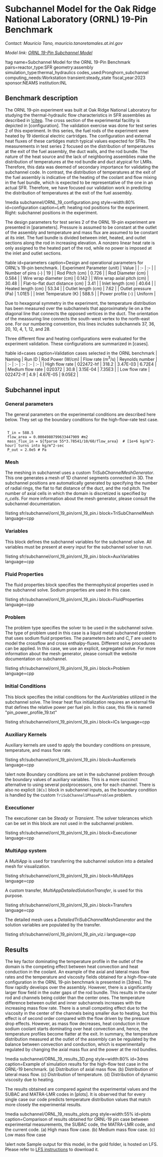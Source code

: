 # Subchannel Model for the Oak Ridge National Laboratory (ORNL) 19-Pin Benchmark

*Contact: Mauricio Tano, mauricio.tanoretamales.at.inl.gov*

*Model link: [ORNL 19-Pin Subchannel Model](https://github.com/idaholab/virtual_test_bed/tree/devel/sfr/subchannel/ornl_19_pin)*

!tag name=Subchannel Model for the ORNL 19-Pin Benchmark pairs=reactor_type:SFR
                       geometry:assembly
                       simulation_type:thermal_hydraulics
                       codes_used:Pronghorn_subchannel
                       computing_needs:Workstation
                       transient:steady_state
                       fiscal_year:2023
                       sponsor:NEAMS
                       institution:INL

## Benchmark description

The ORNL 19-pin experiment was built at Oak Ridge National Laboratory for studying the thermal-hydraulic flow characteristics in SFR assemblies as described in [!citep](fontana74).
The cross section of the experimental facility is depicted in [configuration].
The validation exercise was done for test series 2 of this experiment.
In this series, the fuel rods of the experiment were heated by 19 identical electric cartridges.
The configuration and external heat fluxes of these cartidges match typical values expected for SFRs.
The measurements in test series 2 focused on the distribution of temperatures at the exit of the fuel assembly, the duct walls, and the rod bundle.
The nature of the heat source and the lack of neighboring assemblies make the distribution of temperatures at the rod bundle and duct atypical for LMRs.
Therefore, this data was deemed of secondary importance for validating the subchannel code.
In contrast, the distribution of temperatures at the exit of the fuel assembly is indicative of the heating of the coolant and flow mixing in the fuel bundle, which is expected to be representative of the one in an actual SFR.
Therefore, we have focused our validation work in predicting the distribution of temperatures at the exit of the fuel assembly.

!media subchannel/ORNL_19_configuration.png
       style=width:80%
       id=configuration
       caption=Left: heating rod positions for the experiment. Right: subchannel positions in the experiment.

The design parameters for test series 2 of the ORNL 19-pin experiment are presented in [parameters].
Pressure is assumed to be constant at the outlet of the assembly and temperature and mass flux are assumed to be constant at its inlet.
The fuel bundle is divided between inlet, heated, and outlet sections along the rod in increasing elevation.
A nonzero linear heat rate is only assigned to the heated part of the rod, while no power is imposed at the inlet and outlet sections.

!table id=parameters caption=Design and operational parameters for ORNL's 19-pin benchmark.
| Experiment Parameter (unit) | Value  |
| :- | :- |
| Number of pins (-) | 19 |
| Rod Pitch (cm) | 0.726 |
| Rod Diameter (cm) | 0.584 |
| Wire wrap diameter (cm) | 0.142 |
| Wire wrap axial pitch (cm) | 30.48 |
| Flat-to-flat duct distance (cm) | 3.41 |
| Inlet length (cm) | 40.64 |
| Heated length (cm) | 53.34 |
| Outlet length (cm) | 7.62 |
| Outlet pressure (Pa) | 1.01E5 |
| Inlet Temperature (K) | 588.5 |
| Power profile (-) | Uniform |

Due to hexagonal symmetry in the experiment, the temperature distribution has been measured over the subchannels that approximately lie on a the diagonal line that connects the opposed vertices in the duct.
The orientation of the meassuring line connects the south-west vertex to the north-east one.
For our numbering convention, this lines includes subchannels 37, 36, 20, 10, 4, 1, 12, and 28.

Three different flow and heating configurations were evaluated for the experiment validation.
These configurations are summarized in [cases].

!table id=cases caption=Validation cases selected in the ORNL benchmark
| Naming | Run ID | Rod Power (W/cm) | Flow rate (m$^3$/s) | Reynolds number |
| :- | :- | :- | :- | :- |
| High flow rate | 022472-hf | 318.2 | 3.47E-03 | 6.72E4 |
| Medium flow rate | 020372 | 30.8 | 3.15E-04 | 7.35E3 |
| Low flow rate | 022472-lf | 4.9  | 4.67E-05 | 9.05E2 |

## Subchannel input

### General parameters

The general parameters on the experimental conditions are described here below.
They set up the boundary conditions for the high-flow-rate test case.

```language=bash

 T_in = 588.5
 flow_area = 0.0004980799633447909 #m2
 mass_flux_in = ${fparse 55*3.78541/10/60/flow_area}  # [1e+6 kg/m^2-hour] turns into kg/m^2-sec
 P_out = 2.0e5 # Pa

```

### Mesh

The meshing in subchannel uses a custom *TriSubChannelMeshGenerator*.
This one generates a mesh of 1D channel segments connected in 3D.
The subchannel positions are automatically generated by specifying the number of radial rings, the flat to flat distance of the duct, and the rod pitch.
The number of axial cells in which the domain is discretized is specified by *n_cells*.
For more information about the mesh generator, please consult the subchannel documentation.

!listing sfr/subchannel/ornl_19_pin/ornl_19_pin.i block=TriSubChannelMesh language=cpp

### Variables

This block defines the subchannel variables for the subchannel solve.
All variables must be present at every input for the subchannel solver to run.

!listing sfr/subchannel/ornl_19_pin/ornl_19_pin.i block=AuxVariables language=cpp

### Fluid Properties

The fluid properties block specifies the thermophysical properties used in the subchannel solve.
Sodium properties are used in this case.

!listing sfr/subchannel/ornl_19_pin/ornl_19_pin.i block=FluidProperties language=cpp

### Problem

The problem type specifies the solver to be used in the subchannel solve.
The type of problem used in this case is a liquid metal subchannel problem that uses sodium fluid properties.
The parameters *beta* and *C_T* are used to model the crossflow and cross enthalpy-fluxes.
Different solve procedures can be applied.
In this case, we use an explicit, segregated solve.
For more information about the mesh generator, please consult the website documentation on subchannel.

!listing sfr/subchannel/ornl_19_pin/ornl_19_pin.i block=Problem language=cpp

### Initial Conditions

This block specifies the initial conditions for the *AuxVariables* utilized in the subchannel solve.
The linear heat flux initialization requires an external file that defines the relative power per fuel pin.
In this case, this file is named "pin_power_profile_19.txt"

!listing sfr/subchannel/ornl_19_pin/ornl_19_pin.i block=ICs language=cpp

### Auxiliary Kernels

Auxiliary kernels are used to apply the boundary conditions on pressure, temperature, and mass flow rate.

!listing sfr/subchannel/ornl_19_pin/ornl_19_pin.i block=AuxKernels language=cpp

!alert note
Boundary conditions are set in the subchannel problem through the boundary values of auxiliary variables. This
is a more succinct alternative to using several postprocessors, one for each channel. There is also no explicit
`[BCs]` block in subchannel inputs, as the boundary condition is handled by the custom `TriSubChannel1PhaseProblem`
problem.

### Executioner

The executioner can be *Steady* or *Transient*.
The solver tolerances which can be set in this block are not used in the subchannel problem.

!listing sfr/subchannel/ornl_19_pin/ornl_19_pin.i block=Executioner language=cpp

### MultiApp system

A *MultiApp* is used for transferring the subchannel solution into a detailed mesh for visualization.

!listing sfr/subchannel/ornl_19_pin/ornl_19_pin.i block=MultiApps language=cpp

A custom transfer, *MultiAppDetailedSolutionTransfer*, is used for this purpose.

!listing sfr/subchannel/ornl_19_pin/ornl_19_pin.i block=Transfers language=cpp

The detailed mesh uses a *DetailedTriSubChannelMeshGenerator* and the solution variables are populated by the transfer.

!listing sfr/subchannel/ornl_19_pin/ornl_19_pin_viz.i language=cpp

## Results

The key factor dominating the temperature profile in the outlet of the domain is the competing effect between heat convection and heat conduction in the coolant.
An example of the axial and lateral mass flow rates and the temperature and viscosity fields obtained for a high-flow-rate configuration in the ORNL 19-pin benchmark is presented in [3dres].
The flow rapidly develops over the assembly.
However, there is a significantly larger flow field in the outer gaps of the rod bundle.
This results in the outer rod and channels being colder than the center ones.
The temperature difference between outlet and inner subchannels increases with the increasing mass flow rate.
There is a small competing effect due to the viscosity in the center of the channels being smaller due to heating, but this effect is of second order compared with the flow driven by the pressure drop effects.
However, as mass flow decreases, heat conduction in the sodium coolant starts dominating over heat convection and, hence, the temperature profiles become flatter at the exit.
In summary, the temperature distribution measured at the outlet of the assembly can be regulated by the balance between convection and conduction, which is experimentally regulated by changing the axial mass flux and the power at the rod bundles.

!media subchannel/ORNL_19_results_3D.png
       style=width:80%
       id=3dres
       caption=Example of simulation results for the high-flow test case in the ORNL-19 benchmark. (a) Distribution of axial mass flow. (b) Distribution of lateral mass flow. (c) Distribution of temperature. (d) Distribution of dynamic viscosity due to heating.

The results obtained are compared against the experimental values and the SUBAC and MATRA-LMR codes in [plots].
It is observed that for every single case our code predicts temperature distribution values that match more closely the experimental results.

!media subchannel/ORNL_19_results_plots.png
       style=width:55%
       id=plots
       caption=Comparison of results obtained for ORNL-19 pin case between experimental measurements, the SUBAC code, the MATRA-LMR code, and the current code. (a) High mass flow case. (b) Medium mass flow case. (c) Low mass flow case

!alert note
Sample output for this model, in the gold folder, is hosted on LFS.
Please refer to [LFS instructions](resources/how_to_use_vtb.md#lfs) to download it.
